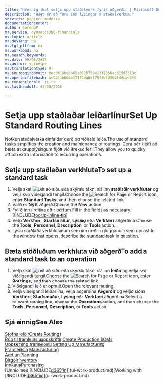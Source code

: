 ```yaml
---
title: "Hvernig skal setja upp staðalverk fyrir aðgerðir | Microsoft Docs"
description: "Hægt er að færa inn lýsingar á staðalverkum."
services: project-madeira
documentationcenter: 
author: SorenGP
ms.service: dynamics365-financials
ms.topic: article
ms.devlang: na
ms.tgt_pltfrm: na
ms.workload: na
ms.search.keywords: 
ms.date: 09/05/2017
ms.author: sgroespe
ms.translationtype: HT
ms.sourcegitcommit: bec0619be0a65e3625759e13d2866ac615d7513c
ms.openlocfilehash: ac9813b06da171f2da0e179f3b7d360f4dcae3f5
ms.contentlocale: is-is
ms.lasthandoff: 01/30/2018

---
```

# <a name="set-up-standard-routing-lines"></a><span data-ttu-id="3ae8a-103">Setja upp staðlaðar leiðarlínur</span><span class="sxs-lookup"><span data-stu-id="3ae8a-103">Set Up Standard Routing Lines</span></span>
<span data-ttu-id="3ae8a-104">Notkun staðalverka einfaldar gerð og viðhald leiða.</span><span class="sxs-lookup"><span data-stu-id="3ae8a-104">The use of standard tasks simplifies the creation and maintenance of routings.</span></span> <span data-ttu-id="3ae8a-105">Gera þér kleift að bæta aukaupplýsingum fljótt við ítrekuð ferli.</span><span class="sxs-lookup"><span data-stu-id="3ae8a-105">They allow you to quickly attach extra information to recurring operations.</span></span>

## <a name="to-set-up-a-standard-task"></a><span data-ttu-id="3ae8a-106">Setja upp staðlaðan verkhluta</span><span class="sxs-lookup"><span data-stu-id="3ae8a-106">To set up a standard task</span></span>
1. <span data-ttu-id="3ae8a-107">Velja skal ![Leit að síðu eða skýrslu](media/ui-search/search_small.png "Leit að síðu eða skýrslu táknið") tákn, slá inn **staðlaðir verkhlutar** og velja svo viðeigandi tengil.</span><span class="sxs-lookup"><span data-stu-id="3ae8a-107">Choose the ![Search for Page or Report](media/ui-search/search_small.png "Search for Page or Report icon") icon, enter **Standard Tasks**, and then choose the related link.</span></span>
2. <span data-ttu-id="3ae8a-108">Valið er **Nýtt** aðgerð.</span><span class="sxs-lookup"><span data-stu-id="3ae8a-108">Choose the **New** action.</span></span>
3. <span data-ttu-id="3ae8a-109">Fyllið inn í reitina eftir þörfum.</span><span class="sxs-lookup"><span data-stu-id="3ae8a-109">Fill in the fields as necessary.</span></span> [!INCLUDE[tooltip-inline-tip](includes/tooltip-inline-tip_md.md)]
4. <span data-ttu-id="3ae8a-110">Velja **Verkfæri**, **Starfsmaður**, **Lýsing** eða **Verkfæri** aðgerðina.</span><span class="sxs-lookup"><span data-stu-id="3ae8a-110">Choose the **Tools**, **Personnel**, **Description**, or **Tools** action.</span></span>
5. <span data-ttu-id="3ae8a-111">Lýstu staðlaða verkhlutanum sem um ræðir í glugganum sem opnast.</span><span class="sxs-lookup"><span data-stu-id="3ae8a-111">In the window that opens, describe the standard task in question.</span></span>

## <a name="to-add-a-standard-task-to-an-operation"></a><span data-ttu-id="3ae8a-112">Bæta stöðluðum verkhluta við aðgerð</span><span class="sxs-lookup"><span data-stu-id="3ae8a-112">To add a standard task to an operation</span></span>
1. <span data-ttu-id="3ae8a-113">Velja skal ![Leit að síðu eða skýrslu](media/ui-search/search_small.png "Leit að síðu eða skýrslu táknið") tákn, slá inn **leiðir** og velja svo viðeigandi tengil.</span><span class="sxs-lookup"><span data-stu-id="3ae8a-113">Choose the ![Search for Page or Report](media/ui-search/search_small.png "Search for Page or Report icon") icon, enter **Routings**, and then choose the related link.</span></span>
2. <span data-ttu-id="3ae8a-114">Viðeigandi leið er opnuð.</span><span class="sxs-lookup"><span data-stu-id="3ae8a-114">Open the relevant routing.</span></span>
3. <span data-ttu-id="3ae8a-115">Velja viðeigandi leiðarlínu, velja aðgerðina **Aðgerðir** og veljið síðan **Verkfæri**, **Starfsmaður**, **Lýsing** eða **Verkfæri** aðgerðina.</span><span class="sxs-lookup"><span data-stu-id="3ae8a-115">Select a relevant routing line, choose the **Operations** action, and then choose the **Tools**, **Personnel**, **Description**, or **Tools** action.</span></span>

## <a name="see-also"></a><span data-ttu-id="3ae8a-116">Sjá einnig</span><span class="sxs-lookup"><span data-stu-id="3ae8a-116">See Also</span></span>  
[<span data-ttu-id="3ae8a-117">Stofna leiðir</span><span class="sxs-lookup"><span data-stu-id="3ae8a-117">Create Routings</span></span>](production-how-to-create-routings.md)  
<span data-ttu-id="3ae8a-118">[Búa til framleiðsluuppskriftir](production-how-to-create-production-boms.md)   </span><span class="sxs-lookup"><span data-stu-id="3ae8a-118">[Create Production BOMs](production-how-to-create-production-boms.md)   </span></span>  
<span data-ttu-id="3ae8a-119">[Uppsetning framleiðslu](production-configure-production-processes.md) </span><span class="sxs-lookup"><span data-stu-id="3ae8a-119">[Setting Up Manufacturing](production-configure-production-processes.md) </span></span>  
<span data-ttu-id="3ae8a-120">[Framleiðsla](production-manage-manufacturing.md)  </span><span class="sxs-lookup"><span data-stu-id="3ae8a-120">[Manufacturing](production-manage-manufacturing.md)  </span></span>  
<span data-ttu-id="3ae8a-121">[Áætlun](production-planning.md) </span><span class="sxs-lookup"><span data-stu-id="3ae8a-121">[Planning](production-planning.md) </span></span>  
[<span data-ttu-id="3ae8a-122">Birgðir</span><span class="sxs-lookup"><span data-stu-id="3ae8a-122">Inventory</span></span>](inventory-manage-inventory.md)  
[<span data-ttu-id="3ae8a-123">Innkaup</span><span class="sxs-lookup"><span data-stu-id="3ae8a-123">Purchasing</span></span>](purchasing-manage-purchasing.md)  
<span data-ttu-id="3ae8a-124">[Unnið með [!INCLUDE[d365fin](includes/d365fin_md.md)]](ui-work-product.md)</span><span class="sxs-lookup"><span data-stu-id="3ae8a-124">[Working with [!INCLUDE[d365fin](includes/d365fin_md.md)]](ui-work-product.md)</span></span>  

